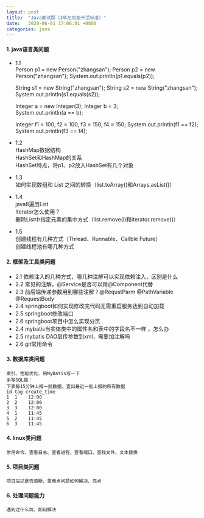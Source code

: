 ```yaml
---
layout: post
title:  "Java面试题（3年左右能干活标准）"
date:   2020-06-01 17:06:01 +0800
categories: java
---
```


#### 1. java语言类问题  
- 1.1  
    Person p1 = new Person("zhangsan");
    Person p2 = new Person("zhangsan");
    System.out.println(p1.equals(p2));

    String s1 = new String("zhangsan");
    String s2 = new String("zhangsan");
    System.out.println(s1.equals(s2)); 
    
    Integer a = new Integer(3);
    Integer b = 3;              
    System.out.println(a == b); 
    
    Integer f1 = 100, f2 = 100, f3 = 150, f4 = 150;
    System.out.println(f1 == f2);
    System.out.println(f3 == f4);
	
- 1.2   
	HashMap数据结构  
	HashSet和HashMap的关系  
	HashSet特点，将p1、p2放入HashSet有几个对象  
- 1.3  
	如何实现数组和 List 之间的转换（list.toArray()和Arrays.asList()）  
- 1.4  
	java8遍历List  
	Iterator怎么使用？  
	删除List中指定元素的集中方式（list.remove(i)和iterator.remove()）  
- 1.5  
	创建线程有几种方式（Thread、Runnable、Callble Future）  
	创建线程池有哪几种方式  
	
#### 2. 框架及工具类问题  
- 2.1 依赖注入的几种方式，哪几种注解可以实现依赖注入，区别是什么  
- 2.2 常见的注解，@Service是否可以用@Component代替  
- 2.3 前后端传递参数用到哪些注解？@RequstParm @PathVariable @RequestBody  
- 2.4 springboot如何实现修改完代码无需重启服务达到自动加载  
- 2.5 springboot修改端口  
- 2.6 springboot项目中怎么实现分页  
- 2.4 mybatis当实体类中的属性名和表中的字段名不一样 ，怎么办  
- 2.5 mybatis DAO层传参数到xml，需要加注解吗  
- 2.6 git常用命令  
	
#### 3. 数据库类问题  
	索引、性能优化、用MyBatis写一下  
	手写SQL题：  
	下表每15分钟上报一批数据，查出最近一批上报的所有数据  
	id tag create_time  
	1  1 	12:00  
	2  2	12:00  
	3  3    12:00  
	4  1    11:45  
	5  2    11:45  
	6  3    11:45  
#### 4. linux类问题  
	常用命令、查看日志、查看进程、查看端口、查找文件、文本替换  
#### 5. 项目类问题  
	项目描述是否清晰、重难点问题如何解决、亮点  
#### 6. 处理问题能力  
	遇到过什么坑、如何解决  